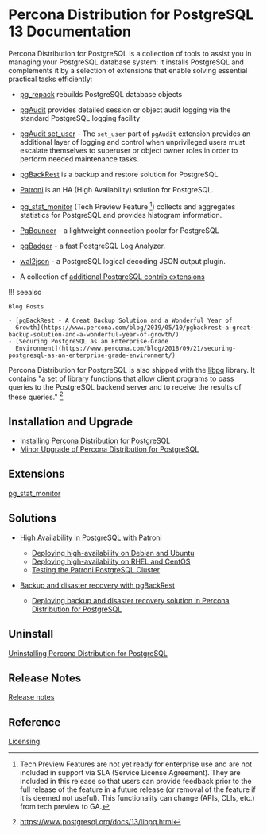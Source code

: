 # Percona Distribution for PostgreSQL 13 Documentation

Percona Distribution for PostgreSQL is a collection of tools to assist you in managing your PostgreSQL
database system: it installs PostgreSQL and complements it by a selection of
extensions that enable solving essential practical tasks efficiently:


* [pg_repack](https://github.com/reorg/pg_repack) rebuilds
PostgreSQL database objects


* [pgAudit](https://www.pgaudit.org/) provides detailed session or object
audit logging via the standard PostgreSQL logging facility

* [pgAudit set_user](https://github.com/pgaudit/set_user) - The `set_user` part of `pgAudit` extension provides an additional layer of logging and control when unprivileged users must escalate themselves to superuser or object owner roles in order to perform needed maintenance tasks.

* [pgBackRest](https://pgbackrest.org/) is a backup and restore solution for
PostgreSQL


* [Patroni](https://patroni.readthedocs.io/en/latest/) is an HA (High Availability) solution for PostgreSQL.


* [pg_stat_monitor](https://github.com/percona/pg_stat_monitor) (Tech Preview Feature [^1]) collects and aggregates statistics for PostgreSQL and provides histogram information.

* [PgBouncer](https://www.pgbouncer.org/) - a lightweight connection pooler for PostgreSQL
 

* [pgBadger](https://github.com/darold/pgbadger) - a fast PostgreSQL Log Analyzer.


* [wal2json](https://github.com/eulerto/wal2json) - a PostgreSQL logical decoding JSON output plugin.


* A collection of [additional PostgreSQL contrib extensions](https://www.postgresql.org/docs/13/contrib.html)

!!! seealso

    Blog Posts

    - [pgBackRest - A Great Backup Solution and a Wonderful Year of
      Growth](https://www.percona.com/blog/2019/05/10/pgbackrest-a-great-backup-solution-and-a-wonderful-year-of-growth/)
    - [Securing PostgreSQL as an Enterprise-Grade
      Environment](https://www.percona.com/blog/2018/09/21/securing-postgresql-as-an-enterprise-grade-environment/)

Percona Distribution for PostgreSQL is also shipped with the
[libpq](https://www.postgresql.org/docs/13/libpq.html) library. It
contains "a set of library functions that allow client programs to pass
queries to the PostgreSQL backend server and to receive the results of
these queries." [^2]


## Installation and Upgrade

- [Installing Percona Distribution for PostgreSQL](installing.md)
- [Minor Upgrade of Percona Distribution for PostgreSQL](minor-upgrade.md)


## Extensions

[pg_stat_monitor](pg-stat-monitor.md)

## Solutions

* [High Availability in PostgreSQL with Patroni](solutions/high-availability.md)

    * [Deploying high-availability on Debian and Ubuntu](solutions/ha-setup-apt.md)
    * [Deploying high-availability on RHEL and CentOS](solutions/ha-setup-yum.md)
    * [Testing the Patroni PostgreSQL Cluster](solutions/ha-test.md)

* [Backup and disaster recovery with pgBackRest](solutions/backup-recovery.md)

    * [Deploying backup and disaster recovery solution in Percona Distribution for PostgreSQL](solutions/dr-pgbackrest-setup.md)

## Uninstall

[Uninstalling Percona Distribution for PostgreSQL](uninstalling.md)

## Release Notes

[Release notes](release-notes.md)


## Reference

[Licensing](licensing.md)


[^1]: Tech Preview Features are not yet ready for enterprise use and are
    not included in support via SLA (Service License Agreement). They are included in this release so
    that users can provide feedback prior to the full release of the
    feature in a future release (or removal of the feature if it is
    deemed not useful). This functionality can change (APIs, CLIs, etc.)
    from tech preview to GA.

[^2]: <https://www.postgresql.org/docs/13/libpq.html>
